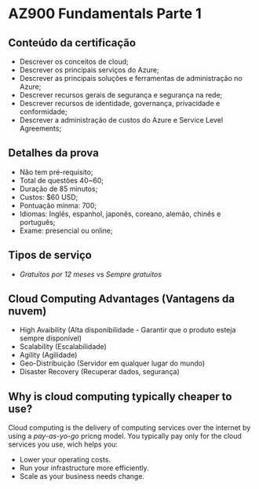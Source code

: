 # AZ900 Fundamentals Parte 1

## Conteúdo da certificação

- Descrever os conceitos de cloud;
- Descrever os principais serviços do Azure;
- Descrever as principais soluções e ferramentas de administração no Azure;
- Descrever recursos gerais de segurança e segurança na rede;
- Descrever recursos de identidade, governança, privacidade e conformidade;
- Descrever a administração de custos do Azure e Service Level Agreements;

## Detalhes da prova

- Não tem pré-requisito;
- Total de questões 40~60;
- Duração de 85 minutos;
- Custos: $60 USD;
- Pontuação mínma: 700;
- Idiomas: Inglês, espanhol, japonês, coreano, alemão, chinês e português;
- Exame: presencial ou online;

## Tipos de serviço

- _Gratuitos por 12 meses_ vs _Sempre gratuitos_

## Cloud Computing Advantages (Vantagens da nuvem)
- High Avaibility (Alta disponibilidade - Garantir que o produto esteja sempre disponível)
- Scalability (Escalabilidade)
- Agility (Agilidade)
- Geo-Distribuição (Servidor em qualquer lugar do mundo)
- Disaster Recovery (Recuperar dados, segurança)

## Why is cloud computing typically cheaper to use?
Cloud computing is the delivery of computing services over the internet by using a _pay-as-yo-go_ pricng model. You typically pay only for the cloud services you use, wich helps you:

- Lower your operating costs.
- Run your infrastructure more efficiently.
- Scale as your business needs change.
